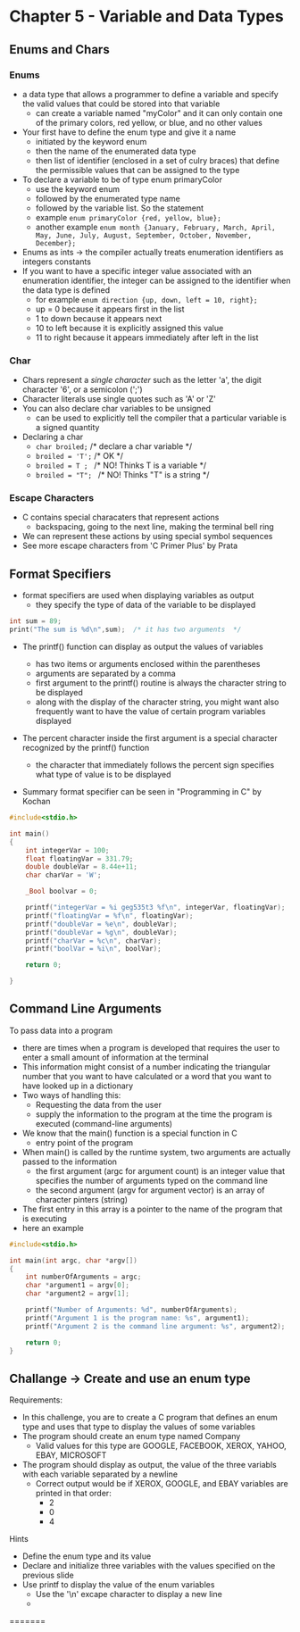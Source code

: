 # Chapter 5 - Variable and Data Types

## Enums and Chars

### Enums

- a data type that allows a programmer to define a variable and specify the valid values that could be stored into that variable
    - can create a variable named "myColor" and it can only contain one of the primary colors, red yellow, or blue, and no other values
- Your first have to define the enum type and give it a name
    - initiated by the keyword enum
    - then the name of the enumerated data type
    - then list of identifier (enclosed in a set of culry braces) that define the permissible values that can be assigned to the type
- To declare a variable to be of type enum primaryColor
    - use the keyword enum
    - followed by the enumerated type name
    - followed by the variable list. So the statement
    - example ```enum primaryColor {red, yellow, blue};```
    - another example ```enum month {January, February, March, April, May, June, July, August, September, October, November, December};```
- Enums as ints -> the compiler actually treats enumeration identifiers as integers constants
- If you want to have a specific integer value associated with an enumeration identifier, the integer can be assigned to the identifier when the data type is defined
    - for example ```enum direction {up, down, left = 10, right};```
    - up = 0 because it appears first in the list
    - 1 to down because it appears next
    - 10 to left because it is explicitly assigned this value
    - 11 to right because it appears immediately after left in the list
 
 ### Char

 - Chars represent a *single character* such as the letter 'a', the digit character '6', or a semicolon (';')
 - Character literals use single quotes such as 'A' or 'Z'
 - You can also declare char variables to be unsigned
    - can be used to explicitly tell the compiler that a particular variable is a signed quantity
- Declaring a char
    - ```char broiled;``` /* declare a char variable */
    - ```broiled = 'T';``` /* OK */
    - ```broiled = T ; ``` /* NO! Thinks T is a variable */
    - ```broiled = "T"; ``` /* NO! Thinks "T" is a string */

### Escape Characters
- C contains special characaters that represent actions
    - backspacing, going to the next line, making the terminal bell ring
- We can represent these actions by using special symbol sequences
- See more escape characters from 'C Primer Plus' by Prata

## Format Specifiers
- format specifiers are used when displaying variables as output
    - they specify the type of data of the variable to be displayed

```c
int sum = 89;
print("The sum is %d\n",sum);  /* it has two arguments  */
```
- The printf() function can display as output the values of variables
    - has two items or arguments enclosed within the parentheses
    - arguments are separated by a comma
    - first argument to the printf() routine is always the character string to be displayed
    - along with the display of the character string, you might want also frequently want to have the value of certain program variables displayed

- The percent character inside the first argument is a special character recognized by the printf() function
    - the character that immediately follows the percent sign specifies what type of value is to be displayed

- Summary format specifier can be seen in "Programming in C" by Kochan

```c
#include<stdio.h>

int main()
{
    int integerVar = 100;
    float floatingVar = 331.79;
    double doubleVar = 8.44e+11;
    char charVar = 'W';

    _Bool boolvar = 0;

    printf("integerVar = %i geg535t3 %f\n", integerVar, floatingVar);
    printf("floatingVar = %f\n", floatingVar);
    printf("doubleVar = %e\n", doubleVar);
    printf("doubleVar = %g\n", doubleVar);
    printf("charVar = %c\n", charVar);
    printf("boolVar = %i\n", boolVar);

    return 0;

}
```

## Command Line Arguments

To pass data into a program

- there are times when a program is developed that requires the user to enter a small amount of information at the terminal
- This information might consist of a number indicating the triangular number that you want to have calculated or a word that you want to have looked up in a dictionary
- Two ways of handling this:
    - Requesting the data from the user
    - supply the information to the program at the time the program is executed (command-line arguments)
- We know that the main() function is a special function in C
    - entry point of the program
- When main() is called by the runtime system, two arguments are actually passed to the information
    - the first argument (argc for argument count) is an integer value that specifies the number of arguments typed on the command line
    - the second argument (argv for argument vector) is an array of character pinters (string)
- The first entry in this array is a pointer to the name of the program that is executing
- here an example
```c
#include<stdio.h>

int main(int argc, char *argv[])
{
    int numberOfArguments = argc;
    char *argument1 = argv[0];
    char *argument2 = argv[1];

    printf("Number of Arguments: %d", numberOfArguments);
    printf("Argument 1 is the program name: %s", argument1);
    printf("Argument 2 is the command line argument: %s", argument2);

    return 0;
}

```

## Challange -> Create and use an enum type

Requirements:

- In this challenge, you are to create a C program that defines an enum type and uses that type to display the values of some variables
- The program should create an enum type named Company
    - Valid values for this type are GOOGLE, FACEBOOK, XEROX, YAHOO, EBAY, MICROSOFT
- The program should display as output, the value of the three variabls with each variable separated by a newline
    - Correct output would be if XEROX, GOOGLE, and EBAY variables are printed in that order:
        - 2
        - 0
        - 4

Hints

- Define the enum type and its value
- Declare and initialize three variables with the values specified on the previous slide
- Use printf to display the value of the enum variables
    - Use the '\n' excape character to display a new line
    - 
=======
